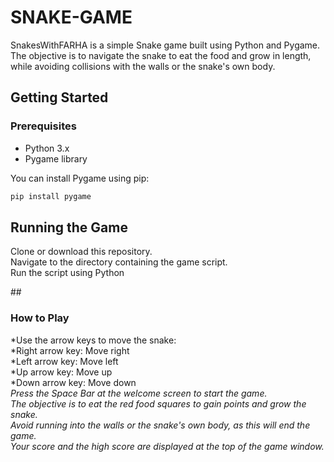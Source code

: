# SNAKE-GAME

SnakesWithFARHA is a simple Snake game built using Python and Pygame. The objective is to navigate the snake to eat the food and grow in length, while avoiding collisions with the walls or the snake's own body.

## Getting Started

### Prerequisites

- Python 3.x
- Pygame library

You can install Pygame using pip:

```s
pip install pygame
```
## Running the Game
Clone or download this repository.
<BR>
Navigate to the directory containing the game script.
<BR>
Run the script using Python

##<h3>How to Play</h3>
*Use the arrow keys to move the snake:
<br>
*Right arrow key: Move right
<br>
*Left arrow key: Move left
<br>
*Up arrow key: Move up
<br>
*Down arrow key: Move down
<br>
<i>Press the Space Bar at the welcome screen to start the game.
<br>
The objective is to eat the red food squares to gain points and grow the snake.
<br>
Avoid running into the walls or the snake's own body, as this will end the game.
<br>
Your score and the high score are displayed at the top of the game window.
<br></i>



